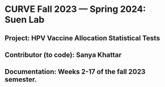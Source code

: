 # CURVE Fall 2023 — Spring 2024: Suen Lab

## Project: **HPV Vaccine Allocation Statistical Tests**

## Contributor (to code): **Sanya Khattar**

## Documentation: **Weeks 2-17 of the fall 2023 semester.**
